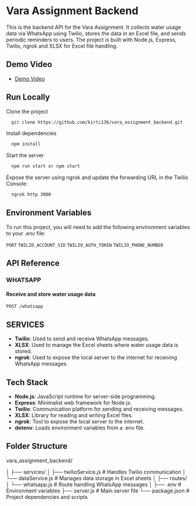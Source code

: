 
# Vara Assignment Backend

This is the backend API for the Vara Assignment. It collects water usage data via WhatsApp using Twilio, stores the data in an Excel file, and sends periodic reminders to users. The project is built with Node.js, Express, Twilio, ngrok and XLSX for Excel file handling.

## Demo Video 

 - [Demo Video](https://drive.google.com/file/d/1H0nnJiNiWfXqdH7soxwjDUf1q2SS9Nyz/view?usp=drive_link)

## Run Locally

Clone the project

```bash
  git clone https://github.com/kirti136/vara_assignment_backend.git
```

Install dependencies

```bash
  npm install
```

Start the server

```bash
  npm run start or npm start
```

Expose the server using ngrok and update the forwarding URL in the Twilio Console:
```bash
  ngrok http 3000
```

## Environment Variables

To run this project, you will need to add the following environment variables to your .env file:

`PORT`
`TWILIO_ACCOUNT_SID`
`TWILIO_AUTH_TOKEN`
`TWILIO_PHONE_NUMBER`


## API Reference

### WHATSAPP
#### Receive and store water usage data
```http
POST /whatsapp
```

## SERVICES

- **Twilio**: Used to send and receive WhatsApp messages.
- **XLSX**: Used to manage the Excel sheets where water usage data is stored.
- **ngrok**: Used to expose the local server to the internet for receiving WhatsApp messages.

## Tech Stack

- **Node.js**: JavaScript runtime for server-side programming.
- **Express**: Minimalist web framework for Node.js.
- **Twilio**: Communication platform for sending and receiving messages.
- **XLSX**: Library for reading and writing Excel files.
- **ngrok**: Tool to expose the local server to the internet.
- **dotenv**: Loads environment variables from a .env file.

## Folder Structure

vara_assignment_backend/

│ 
├── services/
│   ├── twilioService.js  # Handles Twilio communication
│   └── dataService.js    # Manages data storage in Excel sheets
│
├── routes/
│   └── whatsapp.js       # Route handling WhatsApp messages
│
├── .env                   # Environment variables
├── server.js              # Main server file
└── package.json           # Project dependencies and scripts
 
